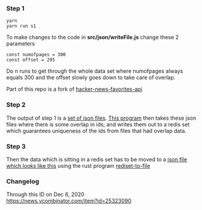 
### Step 1

```
yarn
yarn run s1
```

To make changes to the code in **src/json/writeFile.js** change these 2 parameters

```
const numofpages = 300
const offset = 295
```

Do n runs to get through the whole data set where numofpages always equals 300 and the offset slowly goes down to take care of overlap.

Part of this repo is a fork of
[hacker-news-favorites-api](https://github.com/stormasm/hacker-news-favorites-api)

### Step 2

The output of step 1 is a [set of json files](https://github.com/stormasm/hackernews-favorites-archive/tree/master/2020/in). [This program](https://github.com/stormasm/rust-hackernews/blob/master/hn00/examples/ex01.rs)
then takes these json files where there is some overlap in ids; and writes them out to a redis set which guarantees uniqueness of the ids from files that had overlap data.

### Step 3

Then the data which is sitting in a redis set has to be moved to a
[json file which looks like this](https://github.com/stormasm/hackernews-favorites-archive/tree/master/2020/out) using the rust program [rediset-to-file](https://github.com/stormasm/redsled/blob/master/examples/rediset-to-file.rs)

### Changelog

Through this ID on Dec 6, 2020   
https://news.ycombinator.com/item?id=25323090
